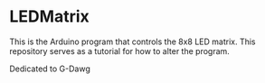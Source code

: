 # LEDMatrix
This is the Arduino program that controls the 8x8 LED matrix. This repository serves as a tutorial for how to alter the program.

Dedicated to G-Dawg
